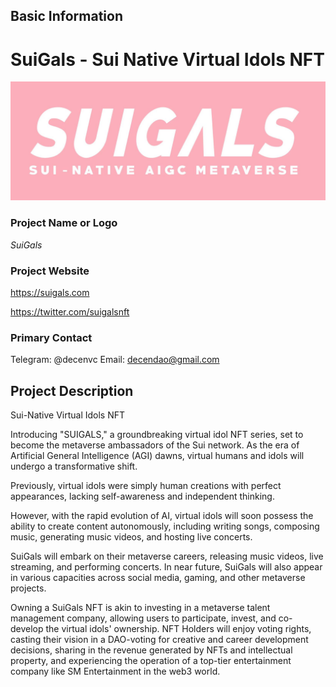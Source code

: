 ## Basic Information

# SuiGals - Sui Native Virtual Idols NFT
![](https://github.com/decendao/SuiGals-Deploy/blob/main/banner.jpg)

### Project Name or Logo

*SuiGals*


### Project Website

https://suigals.com

https://twitter.com/suigalsnft

### Primary Contact

Telegram: @decenvc
Email: decendao@gmail.com


## Project Description 

Sui-Native Virtual Idols NFT

Introducing "SUIGALS," a groundbreaking virtual idol NFT series, set to become the metaverse ambassadors of the Sui network. 
As the era of Artificial General Intelligence (AGI) dawns, virtual humans and idols will undergo a transformative shift. 

Previously, virtual idols were simply human creations with perfect appearances, lacking self-awareness and independent thinking. 

However, with the rapid evolution of AI, virtual idols will soon possess the ability to create content autonomously, including writing songs, composing music, generating music videos, and hosting live concerts. 

SuiGals will embark on their metaverse careers, releasing music videos, live streaming, and performing concerts. 
In near future, SuiGals will also appear in various capacities across social media, gaming, and other metaverse projects.

Owning a SuiGals NFT is akin to investing in a metaverse talent management company, allowing users to participate, invest, and co-develop the virtual idols' ownership. 
NFT Holders will enjoy voting rights, casting their vision in a DAO-voting for creative and career development decisions, sharing in the revenue generated by NFTs and intellectual property, and experiencing the operation of a top-tier entertainment company like SM Entertainment in the web3 world.

